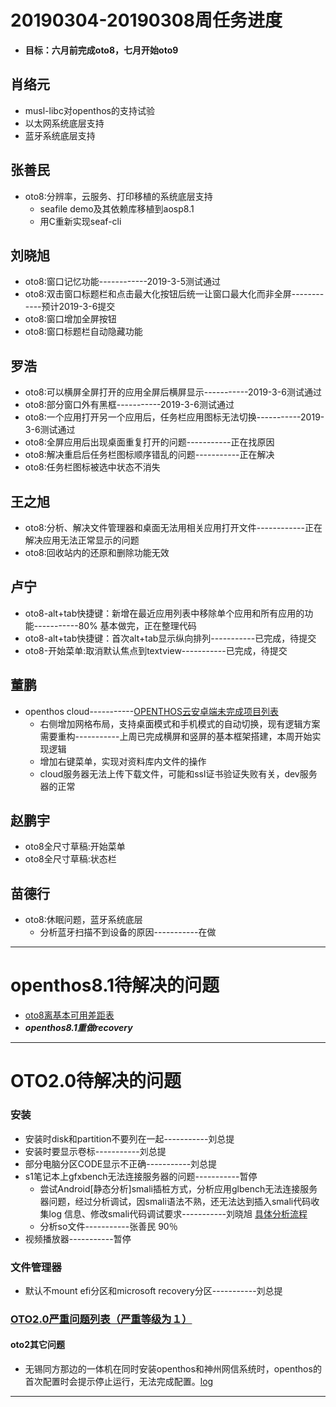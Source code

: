 # 20190304-20190308周任务进度
- **目标：六月前完成oto8，七月开始oto9**

## 肖络元
- musl-libc对openthos的支持试验
- 以太网系统底层支持
- 蓝牙系统底层支持

## 张善民
- oto8:分辨率，云服务、打印移植的系统底层支持
   - seafile demo及其依赖库移植到aosp8.1
   - 用C重新实现seaf-cli

## 刘晓旭
- oto8:窗口记忆功能------------2019-3-5测试通过
- oto8:双击窗口标题栏和点击最大化按钮后统一让窗口最大化而非全屏------------预计2019-3-6提交
- oto8:窗口增加全屏按钮
- oto8:窗口标题栏自动隐藏功能

## 罗浩
- oto8:可以横屏全屏打开的应用全屏后横屏显示-----------2019-3-6测试通过
- oto8:部分窗口外有黑框-----------2019-3-6测试通过
- oto8:一个应用打开另一个应用后，任务栏应用图标无法切换-----------2019-3-6测试通过
- oto8:全屏应用后出现桌面重复打开的问题-----------正在找原因
- oto8:解决重启后任务栏图标顺序错乱的问题-----------正在解决
- oto8:任务栏图标被选中状态不消失
      
## 王之旭
- oto8:分析、解决文件管理器和桌面无法用相关应用打开文件------------正在解决应用无法正常显示的问题
- oto8:回收站内的还原和删除功能无效

## 卢宁
- oto8-alt+tab快捷键：新增在最近应用列表中移除单个应用和所有应用的功能-----------80% 基本做完，正在整理代码
- oto8-alt+tab快捷键：首次alt+tab显示纵向排列-----------已完成，待提交
- oto8-开始菜单:取消默认焦点到textview-----------已完成，待提交

## 董鹏
- openthos cloud-----------[OPENTHOS云安卓端未完成项目列表](https://github.com/openthos/app-testing-results/blob/master/%E6%B5%8B%E8%AF%95%E5%86%85%E5%AE%B9%E5%8F%8A%E7%BB%93%E6%9E%9C/%E5%8A%9F%E8%83%BD%E6%B5%8B%E8%AF%95%E7%9B%B8%E5%85%B3/%E4%BA%91%E6%9C%8D%E5%8A%A1/OPENTHOS_CLOUD/android%E7%AB%AF%E6%9C%AA%E5%AE%8C%E6%88%90%E9%A1%B9%E7%9B%AE%E5%88%97%E8%A1%A8.md)
   - 右侧增加网格布局，支持桌面模式和手机模式的自动切换，现有逻辑方案需要重构-----------上周已完成横屏和竖屏的基本框架搭建，本周开始实现逻辑
   - 增加右键菜单，实现对资料库内文件的操作
   - cloud服务器无法上传下载文件，可能和ssl证书验证失败有关，dev服务器的正常

## 赵鹏宇
- oto8全尺寸草稿:开始菜单
- oto8全尺寸草稿:状态栏
   
## 苗德行
- oto8:休眠问题，蓝牙系统底层
   - 分析蓝牙扫描不到设备的原因-----------在做

***
# openthos8.1待解决的问题
- [oto8离基本可用差距表](https://github.com/openthos/app-testing-results/blob/master/%E6%B5%8B%E8%AF%95%E5%86%85%E5%AE%B9%E5%8F%8A%E7%BB%93%E6%9E%9C/%E5%8A%9F%E8%83%BD%E6%B5%8B%E8%AF%95%E7%9B%B8%E5%85%B3/oto8%E7%A6%BB%E5%9F%BA%E6%9C%AC%E5%8F%AF%E7%94%A8%E5%B7%AE%E8%B7%9D%E8%A1%A8.md)
- ***openthos8.1重做recovery***

***

# OTO2.0待解决的问题
### 安装
- 安装时disk和partition不要列在一起-----------刘总提
- 安装时要显示卷标-----------刘总提
- 部分电脑分区CODE显示不正确-----------刘总提
- s1笔记本上gfxbench无法连接服务器的问题-----------暂停
   - 尝试Android[静态分析]smali插桩方式，分析应用glbench无法连接服务器问题，经过分析调试，因smali语法不熟，还无法达到插入smali代码收集log 信息、修改smali代码调试要求-----------刘晓旭 [具体分析流程](https://github.com/openthos/multiwin-analysis/blob/master/multiwindow/liuxx/Android%20smali%22%E6%8F%92%E6%A1%A9%22%E8%B0%83%E8%AF%95apk.md)
   - 分析so文件-----------张善民 90％
- 视频播放器-----------暂停

### 文件管理器
- 默认不mount efi分区和microsoft recovery分区-----------刘总提


### [OTO2.0严重问题列表（严重等级为１）](https://github.com/openthos/app-testing-results/blob/master/%E6%B5%8B%E8%AF%95%E5%86%85%E5%AE%B9%E5%8F%8A%E7%BB%93%E6%9E%9C/%E5%8A%9F%E8%83%BD%E6%B5%8B%E8%AF%95%E7%9B%B8%E5%85%B3/OTO2.0%E4%B8%A5%E9%87%8D%E9%97%AE%E9%A2%98%E5%88%97%E8%A1%A8.md)

#### oto2其它问题
- 无锡同方那边的一体机在同时安装openthos和神州网信系统时，openthos的首次配置时会提示停止运行，无法完成配置。[log](https://github.com/openthos/app-testing-results/blob/master/other/a.txt)

***
